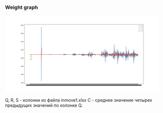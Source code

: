 ### Weight graph
![Weight graph](Figure_1.png)

Q, R, S - колонки из файла inmove1.xlsx
C - среднее значение четырех предыдущих значений по колонке Q.